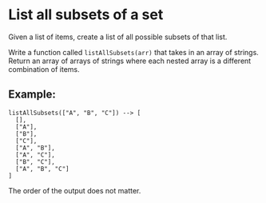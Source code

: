 # List all subsets of a set

Given a list of items, create a list of all possible subsets of that list.

Write a function called `listAllSubsets(arr)` that takes in an array of strings.
Return an array of arrays of strings where each nested array is a different
combination of items.

## Example:
```
listAllSubsets(["A", "B", "C"]) --> [
  [],
  ["A"],
  ["B"],
  ["C"],
  ["A", "B"],
  ["A", "C"],
  ["B", "C"],
  ["A", "B", "C"]
]
```

The order of the output does not matter.

